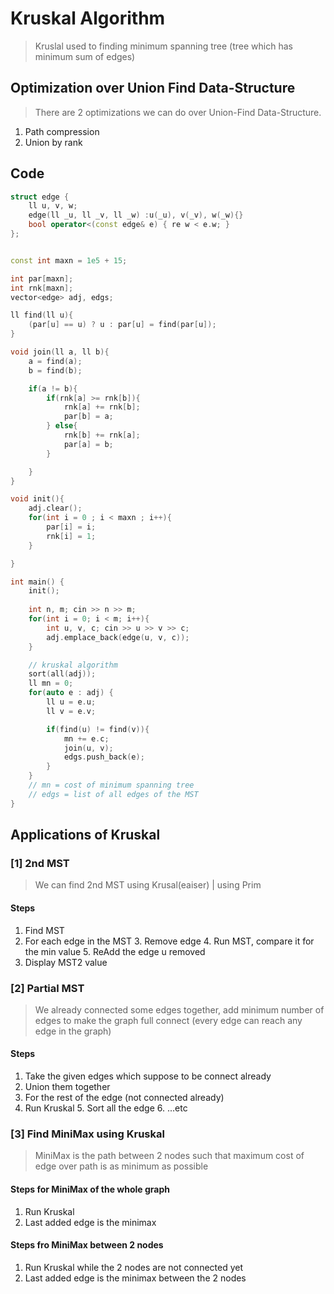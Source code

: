 # Kruskal Algorithm
> Kruslal used to finding minimum spanning tree (tree which has minimum sum of edges)



## Optimization over Union Find Data-Structure
> There are 2 optimizations we can do over Union-Find Data-Structure.

1. Path compression
2. Union by rank


## Code

```cpp
struct edge {
	ll u, v, w; 
	edge(ll _u, ll _v, ll _w) :u(_u), v(_v), w(_w){}
	bool operator<(const edge& e) { re w < e.w; }
};


const int maxn = 1e5 + 15;

int par[maxn];
int rnk[maxn];
vector<edge> adj, edgs;

ll find(ll u){
	(par[u] == u) ? u : par[u] = find(par[u]);
}

void join(ll a, ll b){
	a = find(a);
	b = find(b);

	if(a != b){
		if(rnk[a] >= rnk[b]){
			rnk[a] += rnk[b];
			par[b] = a;
		} else{
			rnk[b] += rnk[a];
			par[a] = b;
		}

	}
}

void init(){
	adj.clear();
	for(int i = 0 ; i < maxn ; i++){
		par[i] = i;
		rnk[i] = 1;
	}

}

int main() {
	init();
	
	int n, m; cin >> n >> m;
	for(int i = 0; i < m; i++){
		int u, v, c; cin >> u >> v >> c;
		adj.emplace_back(edge(u, v, c));
	}

	// kruskal algorithm
	sort(all(adj));
	ll mn = 0;
	for(auto e : adj) {
		ll u = e.u;
		ll v = e.v;

		if(find(u) != find(v)){
			mn += e.c;
			join(u, v);
			edgs.push_back(e);
		}
	}
	// mn = cost of minimum spanning tree
	// edgs = list of all edges of the MST
}
```


## Applications of Kruskal

### [1] 2nd MST
> We can find 2nd MST using Krusal(eaiser) | using Prim

#### Steps

1. Find MST
2. For each edge in the MST
	3. Remove edge
	4. Run MST, compare it for the min value
	5. ReAdd the edge u removed
6. Display MST2 value



### [2] Partial MST 
> We already connected some edges together, add minimum number of edges to make the graph full connect (every edge can reach any edge in the graph)

#### Steps

1. Take the given edges which suppose to be connect already
2. Union them together
3. For the rest of the edge (not connected already)
4. Run Kruskal
	5. Sort all the edge
	6. ...etc


### [3] Find MiniMax using Kruskal
> MiniMax is the path between 2 nodes such that maximum cost of edge over path is as minimum as possible



#### Steps for MiniMax of the whole graph

1. Run Kruskal
2. Last added edge is the minimax


#### Steps fro MiniMax between 2 nodes

1. Run Kruskal while the 2 nodes are not connected yet
2. Last added edge is the minimax between the 2 nodes


